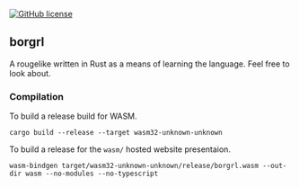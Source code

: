 [![GitHub license](https://img.shields.io/github/license/Naereen/StrapDown.js.svg)](https://github.com/Naereen/StrapDown.js/blob/master/LICENSE)

## borgrl

A rougelike written in Rust as a means of learning the language. 
Feel free to look about. 



### Compilation
To build a release build for WASM. 
```
cargo build --release --target wasm32-unknown-unknown
```

To build a release for the `wasm/` hosted website presentaion.
```
wasm-bindgen target/wasm32-unknown-unknown/release/borgrl.wasm --out-dir wasm --no-modules --no-typescript
```
